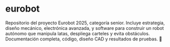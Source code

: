 # eurobot
Repositorio del proyecto Eurobot 2025, categoría senior. Incluye estrategia, diseño mecánico, electrónica avanzada, y software para construir un robot autónomo que manipula latas, despliega carteles y evita obstáculos. Documentación completa, código, diseño CAD y resultados de pruebas. 🚀
